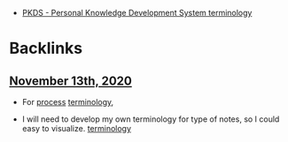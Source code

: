 - [PKDS - Personal Knowledge Development System terminology](<PKDS - Personal Knowledge Development System terminology.md>)

# Backlinks
## [November 13th, 2020](<November 13th, 2020.md>)
- For [process](<process.md>) [terminology](<terminology.md>),

- I will need to develop my own terminology for type of notes, so I could easy to visualize. [terminology](<terminology.md>)

